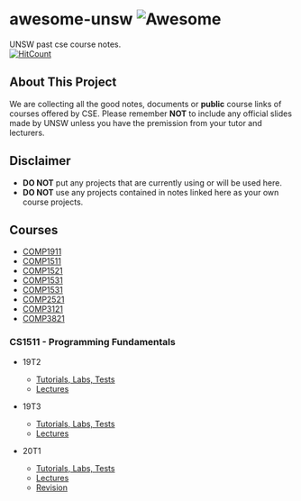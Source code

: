 # awesome-unsw ![Awesome](https://cdn.rawgit.com/sindresorhus/awesome/d7305f38d29fed78fa85652e3a63e154dd8e8829/media/badge.svg)
UNSW past cse course notes.  
[![HitCount](http://hits.dwyl.com/UNSWEEB/awesome-unsw.svg)](http://hits.dwyl.com/UNSWEEB/awesome-unsw)

## About This Project

We are collecting all the good notes, documents or **public** course links of courses offered by CSE. Please remember **NOT** to include any official slides made by UNSW unless you have the premission from your tutor and lecturers.

## Disclaimer
- **DO NOT** put any projects that are currently using or will be used here.
- **DO NOT** use any projects contained in notes linked here as your own course projects.

## Courses

* [COMP1911](#cs1911)
* [COMP1511](#cs1511)
* [COMP1521](#cs1521)
* [COMP1531](#cs1531)
* [COMP1531](#cs1531)
* [COMP2521](#cs2521)
* [COMP3121](#cs2521)
* [COMP3821](#cs2521)

<a name="cs1511"></a>
### CS1511 - Programming Fundamentals

* 19T2
  * [Tutorials, Labs, Tests](https://webcms3.cse.unsw.edu.au/COMP1511/19T2/resources/27507)
  * [Lectures](https://webcms3.cse.unsw.edu.au/COMP1511/19T2/resources/27302)

* 19T3
  * [Tutorials, Labs, Tests](https://webcms3.cse.unsw.edu.au/COMP1511/19T3/resources/333577)
  * [Lectures](https://webcms3.cse.unsw.edu.au/COMP1511/19T3/resources/33469)
 
* 20T1
  * [Tutorials, Labs, Tests](https://webcms3.cse.unsw.edu.au/COMP1511/20T1/resources/41652)
  * [Lectures](https://webcms3.cse.unsw.edu.au/COMP1511/20T1/resources/41729)
  * [Revision](https://webcms3.cse.unsw.edu.au/COMP1511/20T1/resources/41621)
